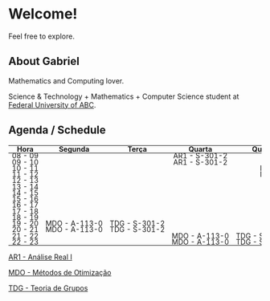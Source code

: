 # Welcome!

Feel free to explore.

## About Gabriel

Mathematics and Computing lover.

Science & Technology + Mathematics + Computer Science student at [Federal University of ABC](https://www.ufabc.edu.br/).

## Agenda / Schedule

<style>
  table, td {
    width: 100%;
    white-space: nowrap;
    font-size: 1.0em;
    line-height: 0.5;
  }
</style>

| Hora    | Segunda       | Terça         | Quarta               | Quinta          | Sexta                |
| :-----: | :------------:| :----------:  | :------------------: | :-------------: | :------------------: |
| 08 - 09 |               |               | AR1 - S-301-2        |                 |                      |
| 09 - 10 |               |               | AR1 - S-301-2        |                 |                      |
| 10 - 11 |               |               |                      | IC              | AR1 - S-301-2        |
| 11 - 12 |               |               |                      | IC              | AR1 - S-301-2        |
| 12 - 13 |               |               |                      |                 |                      |
| 13 - 14 |               |               |                      |                 |                      |
| 14 - 15 |               |               |                      |                 |                      |
| 15 - 16 |               |               |                      |                 |                      |
| 16 - 17 |               |               |                      |                 |                      |
| 17 - 18 |               |               |                      |                 |                      |
| 18 - 19 |               |               |                      |                 |                      |
| 19 - 20 | MDO - A-113-0 | TDG - S-301-2 |                      |                 |                      |
| 20 - 21 | MDO - A-113-0 | TDG - S-301-2 |                      |                 |                      |
| 21 - 22 |               |               | MDO - A-113-0        | TDG - S-301-2   |                      |
| 22 - 23 |               |               | MDO - A-113-0        | TDG - S-301-2   |                      |

[AR1 - Análise Real I](Quads/Q1.25/AR1.md)

[MDO - Métodos de Otimização](Quads/Q1.25/MDO.md)

[TDG - Teoria de Grupos](Quads/Q1.25/TDG.md)
